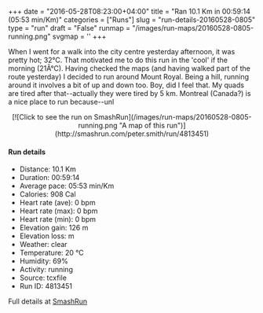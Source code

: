 +++
date = "2016-05-28T08:23:00+04:00"
title = "Ran 10.1 Km in 00:59:14 (05:53 min/Km)"
categories = ["Runs"]
slug = "run-details-20160528-0805"
type = "run"
draft = "False"
runmap = "/images/run-maps/20160528-0805-running.png"
svgmap = '<polyline points="7 41, 6 42, 11 45, 12 47, 11 48, 4 55, 7 58, 8 61, 2 68, 13 74, 16 74, 27 72, 34 74, 40 73, 42 74, 51 73, 53 74, 55 74, 60 74, 72 75, 74 74, 79 71, 79 71, 86 59, 94 51, 97 42, 100 38, 100 37, 98 34, 77 25, 73 26, 70 25, 66 26, 55 25, 37 26, 24 29, 11 35, 4 44, 0 42, 1 40">'
+++

When I went for a walk into the city centre yesterday afternoon, it was pretty hot; 32&deg;C. That motivated me to do this run in the &#39;cool&#39; if the morning (21&Acirc;&deg;C). Having checked the maps (and having walked part of the route yesterday) I decided to run around Mount Royal. Being a hill, running around it involves a bit of up and down too. Boy, did I feel that. My quads are tired after that--actually they were tired by 5 km. Montreal (Canada?) is a nice place to run because--unl

<!--more-->

<center>
[![Click to see the run on SmashRun](/images/run-maps/20160528-0805-running.png "A map of this run")](http://smashrun.com/peter.smith/run/4813451)
</center>

#### Run details

* Distance: 10.1 Km
* Duration: 00:59:14
* Average pace: 05:53 min/Km
* Calories: 908 Cal
* Heart rate (ave): 0 bpm
* Heart rate (max): 0 bpm
* Heart rate (min): 0 bpm
* Elevation gain: 126 m
* Elevation loss:  m
* Weather: clear
* Temperature: 20 &deg;C
* Humidity: 69%
* Activity: running
* Source: tcxfile
* Run ID: 4813451

Full details at [SmashRun](http://smashrun.com/peter.smith/run/4813451)